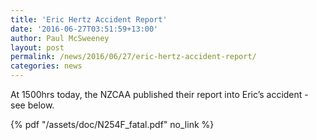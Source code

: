 ```yaml
---
title: 'Eric Hertz Accident Report'
date: '2016-06-27T03:51:59+13:00'
author: Paul McSweeney
layout: post
permalink: /news/2016/06/27/eric-hertz-accident-report/
categories: news
---
```


At 1500hrs today, the NZCAA published their report into Eric’s accident - see below.

{% pdf "/assets/doc/N254F_fatal.pdf" no_link %}
